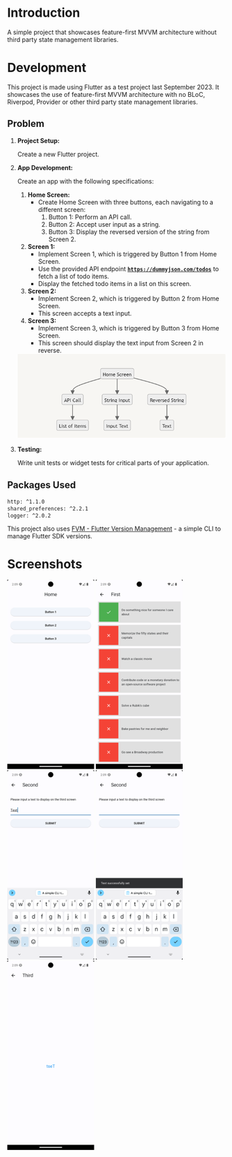 # Introduction

A simple project that showcases feature-first MVVM architecture without third party state management libraries.

# Development

This project is made using Flutter as a test project last September 2023. It showcases the use of feature-first MVVM architecture with no BLoC, Riverpod, Provider or other third party state management libraries.

## Problem
1. **Project Setup:**

    Create a new Flutter project.

2. **App Development:**
    
    Create an app with the following specifications:
    
    1. **Home Screen:**
        - Create Home Screen with three buttons, each navigating to a different screen:
            1. Button 1: Perform an API call.
            2. Button 2: Accept user input as a string.
            3. Button 3: Display the reversed version of the string from Screen 2.
    2. **Screen 1:**
        - Implement Screen 1, which is triggered by Button 1 from Home Screen.
        - Use the provided API endpoint [**`https://dummyjson.com/todos`**](https://dummyjson.com/todos) to fetch a list of todo items.
        - Display the fetched todo items in a list on this screen.
    3. **Screen 2:**
        - Implement Screen 2, which is triggered by Button 2 from Home Screen.
        - This screen accepts a text input.
    4. **Screen 3:**
        - Implement Screen 3, which is triggered by Button 3 from Home Screen.
        - This screen should display the text input from Screen 2 in reverse.
    
    <img src="./screenshots/structure.png" alt="Structure" />

3. **Testing:**

    Write unit tests or widget tests for critical parts of your application.

## Packages Used
```
http: ^1.1.0
shared_preferences: ^2.2.1
logger: ^2.0.2
```

This project also uses [FVM - Flutter Version Management](https://fvm.app/) - a simple CLI to manage Flutter SDK versions.

# Screenshots

<img src="./screenshots/1.png" alt="Screenshot1" width="200"/> <img src="./screenshots/2.png" alt="Screenshot2" width="200"/> <img src="./screenshots/3.png" alt="Screenshot3" width="200"/> <img src="./screenshots/4.png" alt="Screenshot4" width="200"/> <img src="./screenshots/5.png" alt="Screenshot5" width="200"/>
